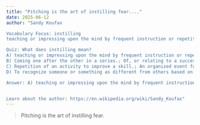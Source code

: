 ```yaml
---
title: "Pitching is the art of instilling fear...."
date: 2025-06-12
author: "Sandy Koufax

Vocabulary Focus: instilling
teaching or impressing upon the mind by frequent instruction or repetition.

Quiz: What does instilling mean?
A) teaching or impressing upon the mind by frequent instruction or repetition.
B) Coming one after the other in a series.; Of, or relating to a succession; hereditary.
C) Repetition of an activity to improve a skill.; An organized event for the purpose of performing such repetition.
D) To recognize someone or something as different from others based on its characteristics.; To see someone or something clearly or distinctly.

Answer: A) teaching or impressing upon the mind by frequent instruction or repetition.


Learn about the author: https://en.wikipedia.org/wiki/Sandy_Koufax"
---
```


> Pitching is the art of instilling fear.
